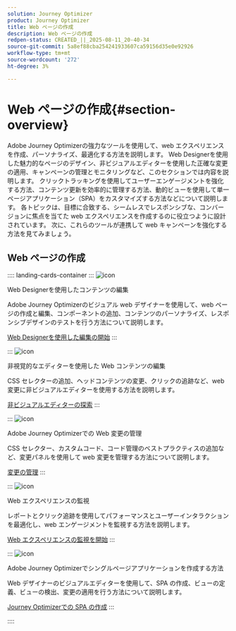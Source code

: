 ```yaml
---
solution: Journey Optimizer
product: Journey Optimizer
title: Web ページの作成
description: Web ページの作成
redpen-status: CREATED_||_2025-08-11_20-40-34
source-git-commit: 5a8ef88cba254241933607ca59156d35e0e92926
workflow-type: tm+mt
source-wordcount: '272'
ht-degree: 3%

---
```



# Web ページの作成{#section-overview}

Adobe Journey Optimizerの強力なツールを使用して、web エクスペリエンスを作成、パーソナライズ、最適化する方法を説明します。 Web Designerを使用した魅力的なページのデザイン、非ビジュアルエディターを使用した正確な変更の適用、キャンペーンの管理とモニタリングなど、このセクションでは内容を説明します。 クリックトラッキングを使用してユーザーエンゲージメントを強化する方法、コンテンツ更新を効率的に管理する方法、動的ビューを使用して単一ページアプリケーション（SPA）をカスタマイズする方法などについて説明します。 各トピックは、目標に合致する、シームレスでレスポンシブな、コンバージョンに焦点を当てた web エクスペリエンスを作成するのに役立つように設計されています。 次に、これらのツールが連携して web キャンペーンを強化する方法を見てみましょう。

## Web ページの作成

:::: landing-cards-container
:::
![icon](https://cdn.experienceleague.adobe.com/icons/circle-play.svg?lang=ja)

Web Designerを使用したコンテンツの編集

Adobe Journey Optimizerのビジュアル web デザイナーを使用して、web ページの作成と編集、コンポーネントの追加、コンテンツのパーソナライズ、レスポンシブデザインのテストを行う方法について説明します。

[Web Designerを使用した編集の開始](../using/web/web-visual-editor.md)
:::

:::
![icon](https://cdn.experienceleague.adobe.com/icons/code-branch.svg?lang=ja)

非視覚的なエディターを使用した Web コンテンツの編集

CSS セレクターの追加、ヘッドコンテンツの変更、クリックの追跡など、web 変更に非ビジュアルエディターを使用する方法を説明します。

[非ビジュアルエディターの探索](../using/web/web-non-visual-editor.md)
:::

:::
![icon](https://cdn.experienceleague.adobe.com/icons/gear.svg?lang=ja)

Adobe Journey Optimizerでの Web 変更の管理

CSS セレクター、カスタムコード、コード管理のベストプラクティスの追加など、変更パネルを使用して web 変更を管理する方法について説明します。

[変更の管理](../using/web/manage-web-modifications.md)
:::

:::
![icon](https://cdn.experienceleague.adobe.com/icons/chart-line.svg?lang=ja)

Web エクスペリエンスの監視

レポートとクリック追跡を使用してパフォーマンスとユーザーインタラクションを最適化し、web エンゲージメントを監視する方法を説明します。

[Web エクスペリエンスの監視を開始](../using/web/monitor-web-experiences.md)
:::

:::
![icon](https://cdn.experienceleague.adobe.com/icons/puzzle-piece.svg?lang=ja)

Adobe Journey Optimizerでシングルページアプリケーションを作成する方法

Web デザイナーのビジュアルエディターを使用して、SPA の作成、ビューの定義、ビューの検出、変更の適用を行う方法について説明します。

[Journey Optimizerでの SPA の作成](../using/web/web-spa.md)
:::

::::

